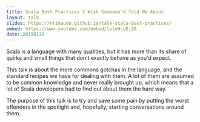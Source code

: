 ```yaml
---
title: Scala Best Practices I Wish Someone'd Told Me About
layout: talk
slides: https://nrinaudo.github.io/talk-scala-best-practices/
embed: https://www.youtube.com/embed/lvlnH-uEjZA
date: 20190119
---
```


Scala is a language with many qualities, but it has more than its share of quirks and small things that don't exactly behave as you'd expect.

This talk is about the more commons gotchas in the language, and the standard recipes we have for dealing with them. A lot of them are assumed to be common knowledge and never really brought up, which means that a lot of Scala developers had to find out about them the hard way.

The purpose of this talk is to try and save some pain by putting the worst offenders in the spotlight and, hopefully, starting conversations around them.
